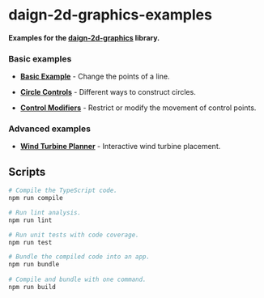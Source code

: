 # daign-2d-graphics-examples

#### Examples for the [daign-2d-graphics][library-url] library.

### Basic examples

+ **[Basic Example](
http://daign.github.io/daign-2d-graphics-examples/html/basic-example/
)** - Change the points of a line.

+ **[Circle Controls](
http://daign.github.io/daign-2d-graphics-examples/html/circle-controls/
)** - Different ways to construct circles.

+ **[Control Modifiers](
http://daign.github.io/daign-2d-graphics-examples/html/control-modifiers/
)** - Restrict or modify the movement of control points.

### Advanced examples

+ **[Wind Turbine Planner](
http://daign.github.io/daign-2d-graphics-examples/html/wind-turbine-planner/
)** - Interactive wind turbine placement.

## Scripts

```bash
# Compile the TypeScript code.
npm run compile

# Run lint analysis.
npm run lint

# Run unit tests with code coverage.
npm run test

# Bundle the compiled code into an app.
npm run bundle
    
# Compile and bundle with one command.
npm run build
```

[library-url]: https://github.com/daign/daign-2d-graphics
